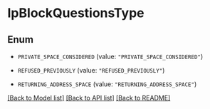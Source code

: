 # IpBlockQuestionsType

## Enum


* `PRIVATE_SPACE_CONSIDERED` (value: `"PRIVATE_SPACE_CONSIDERED"`)

* `REFUSED_PREVIOUSLY` (value: `"REFUSED_PREVIOUSLY"`)

* `RETURNING_ADDRESS_SPACE` (value: `"RETURNING_ADDRESS_SPACE"`)


[[Back to Model list]](../README.md#documentation-for-models) [[Back to API list]](../README.md#documentation-for-api-endpoints) [[Back to README]](../README.md)


